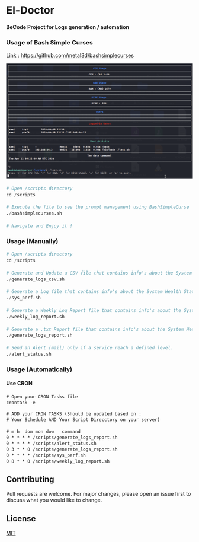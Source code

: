 # El-Doctor

#### BeCode Project for Logs generation / automation


### Usage of Bash Simple Curses

Link : <a href="https://github.com/metal3d/bashsimplecurses" target="_blank">https://github.com/metal3d/bashsimplecurses</a>

![](./assets/bashcurses.png)

```python
# Open /scripts directory
cd /scripts

# Execute the file to see the prompt management using BashSimpleCurse
./bashsimplecurses.sh

# Navigate and Enjoy it !
```
### Usage (Manually)

```python
# Open /scripts directory
cd /scripts

# Generate and Update a CSV file that contains info's about the System Health Status.
./generate_logs_csv.sh 

# Generate a Log file that contains info's about the System Health Status.
./sys_perf.sh 

# Generate a Weekly Log Report file that contains info's about the System Health Status History
./weekly_log_report.sh 

# Generate a .txt Report file that contains info's about the System Health Status and display them.
./generate_logs_report.sh 

# Send an Alert (mail) only if a service reach a defined level.
./alert_status.sh 

```

### Usage (Automatically)

#### Use CRON
```
# Open your CRON Tasks file
crontask -e
```


```
# ADD your CRON TASKS (Should be updated based on :
# Your Schedule AND Your Script Direcctory on your server)

# m h  dom mon dow   command
0 * * * * /scripts/generate_logs_report.sh
0 * * * * /scripts/alert_status.sh
0 3 * * 0 /scripts/generate_logs_report.sh
0 * * * * /scripts/sys_perf.sh
0 8 * * 0 /scripts/weekly_log_report.sh
```

## Contributing

Pull requests are welcome. For major changes, please open an issue first
to discuss what you would like to change.

## License

[MIT](https://choosealicense.com/licenses/mit/)